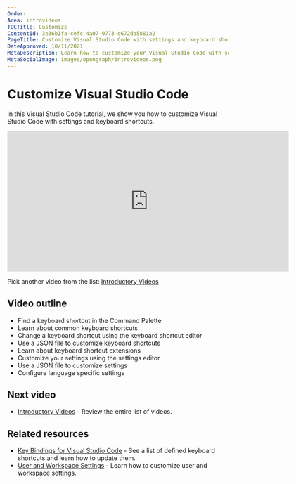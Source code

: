 ```yaml
---
Order:
Area: introvideos
TOCTitle: Customize
ContentId: 3e36b1fa-cefc-4a07-9773-e672da5881a2
PageTitle: Customize Visual Studio Code with settings and keyboard shortcuts
DateApproved: 10/11/2021
MetaDescription: Learn how to customize your Visual Studio Code with settings and keyboard shortcuts.
MetaSocialImage: images/opengraph/introvideos.png
---
```

# Customize Visual Studio Code

In this Visual Studio Code tutorial, we show you how to customize Visual Studio Code with settings and keyboard shortcuts.

<iframe src="https://www.microsoft.com/videoplayer/embed/RWBdEz" width="640" height="320" allowFullScreen="true" frameBorder="0" title="Customize Visual Studio Code"></iframe>

Pick another video from the list: [Introductory Videos](/docs/getstarted/introvideos.md)

## Video outline

* Find a keyboard shortcut in the Command Palette
* Learn about common keyboard shortcuts
* Change a keyboard shortcut using the keyboard shortcut editor
* Use a JSON file to customize keyboard shortcuts
* Learn about keyboard shortcut extensions
* Customize your settings using the settings editor
* Use a JSON file to customize settings
* Configure language specific settings

## Next video

* [Introductory Videos](/docs/getstarted/introvideos.md) - Review the entire list of videos.

## Related resources

* [Key Bindings for Visual Studio Code](/docs/getstarted/keybindings.md) - See a list of defined keyboard shortcuts and learn how to update them.
* [User and Workspace Settings](/docs/getstarted/settings.md) - Learn how to customize user and workspace settings.
